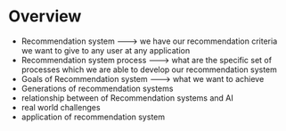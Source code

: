 # Overview 

- Recommendation system ---> we have our recommendation criteria we want to give to any user at any application
- Recommendation system process ---> what are the specific set of processes which we are able to develop our recommendation system
- Goals of Recommendation system ---> what we want to achieve   
- Generations of recommendation systems 
- relationship between of Recommendation systems and AI
- real world challenges 
- application of recommendation system